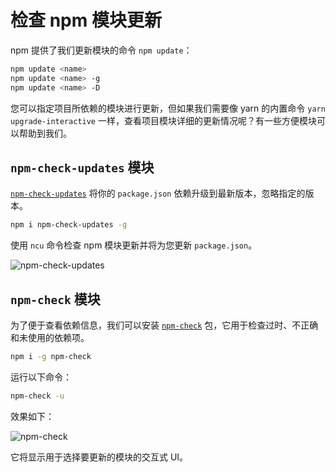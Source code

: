 # 检查 npm 模块更新

npm 提供了我们更新模块的命令 `npm update`：

```bash
npm update <name>
npm update <name> -g
npm update <name> -D
```

您可以指定项目所依赖的模块进行更新，但如果我们需要像 yarn 的内置命令 `yarn upgrade-interactive` 一样，查看项目模块详细的更新情况呢？有一些方便模块可以帮助到我们。

## `npm-check-updates` 模块

[`npm-check-updates`](https://www.npmjs.com/package/npm-check-updates) 将你的 `package.json` 依赖升级到最新版本，忽略指定的版本。

```bash
npm i npm-check-updates -g
```

使用 `ncu` 命令检查 npm 模块更新并将为您更新 `package.json`。

![npm-check-updates](https://upload-images.jianshu.io/upload_images/18281896-91bfcf77ef23c111.png?imageMogr2/auto-orient/strip%7CimageView2/2/w/1240)

## `npm-check` 模块

为了便于查看依赖信息，我们可以安装 [`npm-check`](https://www.npmjs.com/package/npm-check) 包，它用于检查过时、不正确和未使用的依赖项。

```bash
npm i -g npm-check
```

运行以下命令：

```bash
npm-check -u
```

效果如下：

![npm-check](https://upload-images.jianshu.io/upload_images/18281896-b99ac4b59b74e1f2.png?imageMogr2/auto-orient/strip%7CimageView2/2/w/1240)

它将显示用于选择要更新的模块的交互式 UI。
